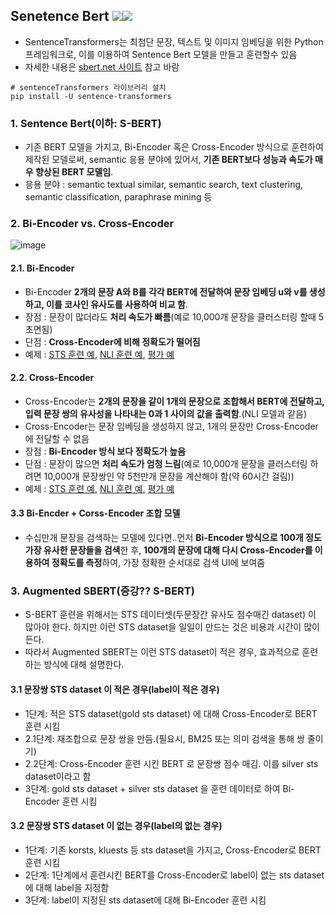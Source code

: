 ## Senetence Bert <img src="https://img.shields.io/badge/Pytorch-EE4C2C?style=flat-square&logo=Pytorch&logoColor=white"/><img src="https://img.shields.io/badge/Python-3766AB?style=flat-square&logo=Python&logoColor=white"/></a>
- SentenceTransformers는 최첨단 문장, 텍스트 및 이미지 임베딩을 위한 Python 프레임워크로, 이를 이용하여 Sentence Bert 모델을 만들고 훈련할수 있음
- 자세한 내용은 [sbert.net 사이트](https://www.sbert.net/) 참고 바람
 ```
# sentenceTransformers 라이브러리 설치
pip install -U sentence-transformers
```
### 1. Sentence Bert(이하: S-BERT)
- 기존  BERT 모델을 가지고, Bi-Encoder 혹은 Cross-Encoder 방식으로 훈련하여 제작된 모델로써,  semantic 응용 분야에 있어서, **기존 BERT보다 성능과 속도가 매우 향상된 BERT 모델임**.
- 응용 분야 : semantic textual similar, semantic search,  text clustering, semantic classification, paraphrase mining 등

### 2. Bi-Encoder vs. Cross-Encoder
![image](https://user-images.githubusercontent.com/93692701/164613754-d475f55a-b2b6-4ce2-bc93-50d30e29b392.png)

#### 2.1. Bi-Encoder
- Bi-Encoder **2개의 문장 A와 B를 각각 BERT에 전달하여 문장 임베딩 u와 v를 생성하고, 이를 코사인 유사도를 사용하여 비교 함**.
- 장점 : 문장이 많더라도 **처리 속도가 빠름**(예로 10,000개 문장을 클러스터링 할때 5초면됨)
- 단점 : **Cross-Encoder에 비해 정확도가 떨어짐**
- 예제 : [STS 훈련 예](https://github.com/kobongsoo/BERT/blob/master/sbert/sentece-bert-sts.ipynb), [NLI 훈련 예](https://github.com/kobongsoo/BERT/blob/master/sbert/sentence-bert-nli.ipynb), [평가 예](https://github.com/kobongsoo/BERT/blob/master/sbert/sbert-test.ipynb)

#### 2.2. Cross-Encoder
- Cross-Encoder는 **2개의 문장을 같이 1개의 문장으로 조합해서 BERT에 전달하고, 입력 문장 쌍의 유사성을 나타내는 0과 1 사이의 값을 출력함**.(NLI 모델과 같음)
- Cross-Encoder는 문장 임베딩을 생성하지 않고, 1개의 문장만 Cross-Encoder에 전달할 수 없음
- 장점 : **Bi-Encoder 방식 보다 정확도가 높음**
- 단점 : 문장이 많으면 **처리 속도가 엄청 느림**(예로 10,000개 문장을 클러스터링 하려면 10,000개 문장쌍인 약 5천만개 문장을 계산해야 함(약 60시간 걸림))
- 예제 : [STS 훈련 예](https://github.com/kobongsoo/BERT/blob/master/sbert/cross-encoder/sbert-corossencoder-train-sts.ipynb), [NLI 훈련 예](https://github.com/kobongsoo/BERT/blob/master/sbert/cross-encoder/sbert-corossencoder-train-sts.ipynb), [평가 예](https://github.com/kobongsoo/BERT/blob/master/sbert/cross-encoder/sbert-crossencoder-test.ipynb)

#### 3.3 Bi-Encder + Corss-Encoder 조합 모델
- 수십만개 문장을 검색하는 모델에 있다면..먼저 **Bi-Encoder 방식으로 100개 정도 가장 유사한 문장들을 검색**한 후, **100개의 문장에 대해 다시 Cross-Encoder를 이용하여 정확도를 측정**하여, 가장 정확한 순서대로 검색 UI에 보여줌


### 3. Augmented SBERT(증강?? S-BERT)
- S-BERT 훈련을 위해서는 STS 데이터셋(두문장간 유사도 점수매긴 dataset) 이 많아야 한다. 하지만 이런 STS dataset을 일일이 만드는 것은 비용과 시간이 많이 든다.
- 따라서 Augmented SBERT는 이런 STS dataset이 적은 경우, 효과적으로 훈련하는 방식에 대해 설명한다.

#### 3.1 문장쌍 STS dataset 이 적은 경우(label이 적은 경우)
- 1단계: 적은 STS dataset(gold sts dataset) 에 대해 Cross-Encoder로 BERT 훈련 시킴
- 2.1단계: 재조합으로 문장 쌍을 만듬.(필요시, BM25 또는 의미 검색을 통해 쌍 줄이기)
- 2.2단계: Cross-Encoder 훈련 시킨 BERT 로 문장쌍 점수 매김. 이를  silver sts dataset이라고 함
- 3단계: gold sts dataset + silver sts dataset 을 훈련 데이터로 하여 Bi-Encoder 훈련 시킴

#### 3.2 문장쌍 STS dataset 이 없는 경우(label의 없는 경우)
- 1단계: 기존 korsts, kluests 등 sts dataset을 가지고,  Cross-Encoder로 BERT 훈련 시킴
- 2단계: 1단계에서 훈련시킨 BERT를 Cross-Encoder로 label이 없는 sts dataset에 대해 label을 지정함
- 3단계: label이 지정된 sts dataset에 대해 Bi-Encoder 훈련 시킴
